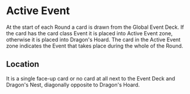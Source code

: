 # Active Event

At the start of each Round a card is drawn from the Global Event Deck. If the card has the card class Event it is placed into Active Event zone, otherwise it is placed into Dragon's Hoard. The card in the Active Event zone indicates the Event that takes place during the whole of the Round.

## Location

It is a single face-up card or no card at all next to the Event Deck and Dragon's Nest, diagonally opposite to Dragon's Hoard.
